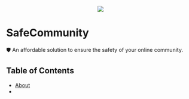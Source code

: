 <p align="center">
    <a href="https://safecommunity.aiggez.com"><img src="https://github.com/AIGGEZ/safecommunity/blob/main/public/logo.png?raw=true" /></a>
</p>

# SafeCommunity

🛡️ An affordable solution to ensure the safety of your online community.

## Table of Contents
* [About](#about)
* 